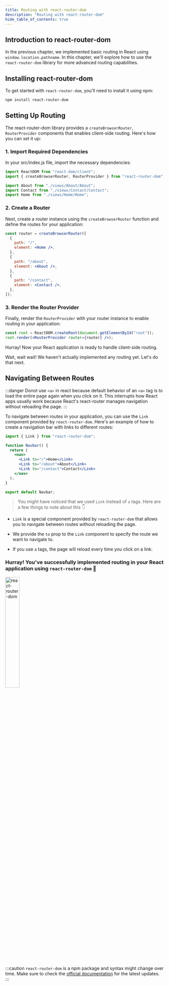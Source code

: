 ```yaml
---
title: Routing with react-router-dom
description: "Routing with react-router-dom"
hide_table_of_contents: true
---
```


## Introduction to react-router-dom

In the previous chapter, we implemented basic routing in React using `window.location.pathname`. In this chapter, we'll explore how to use the `react-router-dom` library for more advanced routing capabilities.

## Installing react-router-dom

To get started with `react-router-dom`, you'll need to install it using npm:

```bash
npm install react-router-dom
```

## Setting Up Routing

The react-router-dom library provides a `createBrowserRouter`, `RouterProvider` components that enables client-side routing. Here's how you can set it up:

### 1. Import Required Dependencies

In your src/index.js file, import the necessary dependencies:

```jsx title="src/index.js" showLineNumbers
import ReactDOM from "react-dom/client";
import { createBrowserRouter, RouterProvider } from "react-router-dom";

import About from "./views/About/About";
import Contact from "./views/Contact/Contact";
import Home from "./views/Home/Home";
```

### 2. Create a Router

Next, create a router instance using the `createBrowserRouter` function and define the routes for your application:

```jsx title="src/index.js" showLineNumbersx
const router = createBrowserRouter([
  {
    path: "/",
    element: <Home />,
  },
  {
    path: "/about",
    element: <About />,
  },
  {
    path: "/contact",
    element: <Contact />,
  },
]);
```

### 3. Render the Router Provider

Finally, render the `RouterProvider` with your router instance to enable routing in your application:

```jsx title="src/index.js" showLineNumbers
const root = ReactDOM.createRoot(document.getElementById("root"));
root.render(<RouterProvider router={router} />);
```

Hurray! Now your React application is ready to handle client-side routing.

Wait, wait wait! We haven't actually implemented any routing yet. Let's do that next.

## Navigating Between Routes

:::danger
Donot use `<a>` in react because default behavior of an `<a>` tag is to load the entire page again when you click on it. This interrupts how React apps usually work because React's react-router manages navigation without reloading the page.
:::

To navigate between routes in your application, you can use the `Link` component provided by `react-router-dom`. Here's an example of how to create a navigation bar with links to different routes:

```jsx title="src/components/Navbar/Navbar.js" showLineNumbers
import { Link } from "react-router-dom";

function Navbar() {
  return (
    <nav>
      <Link to="/">Home</Link>
      <Link to="/about">About</Link>
      <Link to="/contact">Contact</Link>
    </nav>
  );
}

export default Navbar;
```

> You might have noticed that we used `Link` instead of `a` tags. Here are a few things to note about this 👇

- `Link` is a special component provided by `react-router-dom` that allows you to navigate between routes without reloading the page.

- We provide the `to` prop to the `Link` component to specify the route we want to navigate to.

- If you use `a` tags, the page will reload every time you click on a link.

### Hurray! You've successfully implemented routing in your React application using `react-router-dom` 🎉

<img src="https://media.tenor.com/BGsAhrY5FMMAAAAd/great-job-yes.gif" alt="react-router-dom" width="30%" />

<br /> <br />

:::caution
`react-router-dom` is a npm package and syntax might change over time. Make sure to check the [official documentation](https://reactrouter.com/web/guides/quick-start) for the latest updates.
:::

